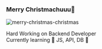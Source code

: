 ### Merry Christmachuuu🎄

<!--
**Minkku/Minkku** is a ✨ _special_ ✨ repository because its `README.md` (this file) appears on your GitHub profile.

Here are some ideas to get you started:

- 🔭 I’m currently working on ...
- 🌱 I’m currently learning ...
- 👯 I’m looking to collaborate on ...
- 🤔 I’m looking for help with ...
- 💬 Ask me about ...
- 📫 How to reach me: ...
- 😄 Pronouns: ...
- ⚡ Fun fact: ...
-->
![merry-christmas-christmas](https://user-images.githubusercontent.com/97155555/208329640-4ad1109d-1ae8-4492-ab5a-92f10855c0b3.gif)

Hard Working on Backend Developer <br>
Currently learning 🌈 JS, API, DB 🌈 
